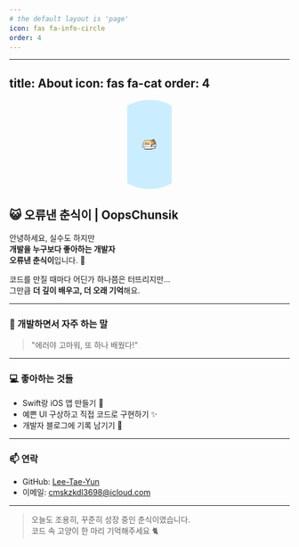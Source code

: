 ```yaml
---
# the default layout is 'page'
icon: fas fa-info-circle
order: 4
---
```


---
title: About
icon: fas fa-cat
order: 4
---

<div style="width: 160px; height: 160px; overflow: hidden; border-radius: 50%; margin: 0 auto 1rem; display: flex; align-items: center; justify-content: center;">
  <img src="/assets/img/blueChunsik.PNG" alt="OopsChunsik"
       style="width: auto; height: 100%; object-fit: cover; object-position: center;">
</div>

## 😺 오류낸 춘식이 | OopsChunsik

안녕하세요, 실수도 하지만  
**개발을 누구보다 좋아하는 개발자**  
**오류낸 춘식이**입니다. 🐾

코드를 만질 때마다 어딘가 하나쯤은 터뜨리지만...  
그만큼 **더 깊이 배우고, 더 오래 기억**해요.  

---

### 🌱 개발하면서 자주 하는 말

> "에러야 고마워, 또 하나 배웠다!"

---

### 💻 좋아하는 것들

- Swift랑 iOS 앱 만들기 🍎  
- 예쁜 UI 구상하고 직접 코드로 구현하기 ✨  
- 개발자 블로그에 기록 남기기 📝

---

### 📫 연락

- GitHub: [Lee-Tae-Yun](https://github.com/Lee-Tae-Yun)  
- 이메일: [cmskzkdl3698@icloud.com](mailto:cmskzkdl3698@icloud.com)

---

> 오늘도 조용히, 꾸준히 성장 중인 춘식이였습니다.  
> 코드 속 고양이 한 마리 기억해주세요 🐈